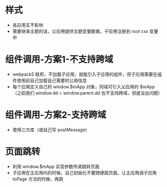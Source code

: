 # 样式
  - 各应用互不影响
  - 需要继承主题的话，父应用提供主题变量数据，子应用注册到 root css 变量中

# 组件调用-方案1-不支持跨域
  - webpack5 联邦，不加载子应用，就能引入子应用的组件，但子应用需要在组件使用前自己加载自己需要的公用信息
  - 每个应用定义自己的 window.$mApp 对象，同域可引入父应用的 $mApp（之前我们 window.dd = window.parent.dd 也不支持跨域，但是没出问题）

# 组件调用-方案2-支持跨域
  - 使用三方库（或自己写 postMessage）

# 页面跳转
  - 利用 window.$mApp 实现参数传递跳转页面
  - 子应用在主应用内的时候，自己初始化不要随便跳页面，让主应用调子应用 toPage 方法的时候，再跳